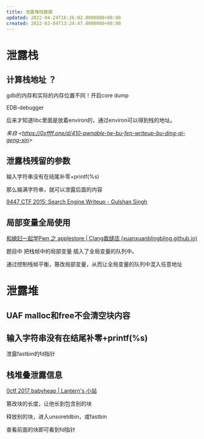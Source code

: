 ```yaml
---
title: 泄露堆栈数据
updated: 2022-04-24T16:26:02.0000000+08:00
created: 2022-03-04T13:24:47.0000000+08:00
---
```


# 泄露栈
## 计算栈地址 ？
gdb的内存和实际的内存位置不同！开启core dump

EDB-debugger

后来才知道libc里面是放着environ的，通过environ可以得到栈的地址。

*来自 \<<https://0xffff.one/d/410-pwnable-tw-bu-fen-writeup-bu-ding-qi-geng-xin>\>*

## 泄露栈残留的参数
输入字符串没有在结尾补零+printf(%s)

那么输满字符串，就可以泄露后面的内容

[9447 CTF 2015: Search Engine Writeup - Gulshan Singh](https://www.gulshansingh.com/posts/9447-ctf-2015-search-engine-writeup/)
## 局部变量全局使用
[和媳妇一起学Pwn 之 applestore \| Clang裁缝店 (xuanxuanblingbling.github.io)](https://xuanxuanblingbling.github.io/ctf/pwn/2020/03/06/applestore/)

题目中 把栈帧中的局部变量 插入了全局变量的队列中。

通过控制栈帧平衡，篡改局部变量，从而让全局变量的队列中混入任意地址
# 泄露堆
## UAF malloc和free不会清空块内容
## 输入字符串没有在结尾补零+printf(%s) 
泄露fastbin的fd指针
## 栈堆叠泄露信息
[0ctf 2017 babyheap \| Lantern's 小站](https://lantern.cool/wp-item-0ctf-2017-babyheap/#%E5%88%A9%E7%94%A8%E6%80%9D%E8%B7%AF)

篡改块的长度，让他长到包含别的块

释放别的块，进入unsoretdbin，或fastbin

查看前面的块即可看到fd指针
